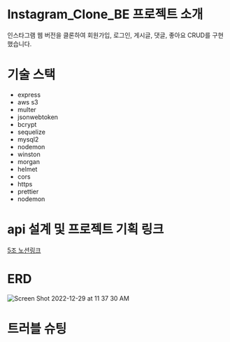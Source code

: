 # Instagram_Clone_BE 프로젝트 소개
인스타그램 웹 버전을 클론하여 회원가입, 로그인, 게시글, 댓글, 좋아요 CRUD를 구현했습니다.

# 기술 스택
* express
* aws s3
* multer
* jsonwebtoken
* bcrypt
* sequelize
* mysql2
* nodemon
* winston
* morgan
* helmet
* cors
* https
* prettier
* nodemon

# api 설계 및 프로젝트 기획 링크 
[5조 노션링크](https://www.notion.so/subinbaek/5-SA-936a956e52ce4e918c568ce0e0e50e2e)

# ERD 
![Screen Shot 2022-12-29 at 11 37 30 AM](https://user-images.githubusercontent.com/116314838/209896071-81686aa1-62c9-4cd3-a72d-31d0f313307f.png)

# 트러블 슈팅 
